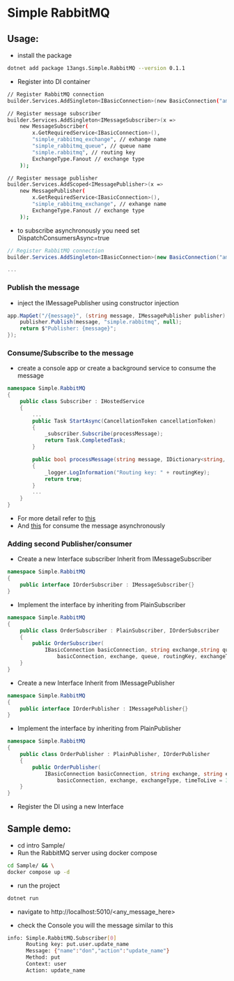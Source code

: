 # Simple RabbitMQ

## Usage:

- install the package

```bash
dotnet add package 13angs.Simple.RabbitMQ --version 0.1.1
```

- Register into DI container

```bash
// Register RabbitMQ connection
builder.Services.AddSingleton<IBasicConnection>(new BasicConnection("amqp://guest:guest@rabbitmq-management:5672"));

// Register message subscriber
builder.Services.AddSingleton<IMessageSubscriber>(x =>
    new MessageSubscriber(
        x.GetRequiredService<IBasicConnection>(),
        "simple_rabbitmq_exchange", // exhange name
        "simple_rabbitmq_queue", // queue name
        "simple.rabbitmq", // routing key
        ExchangeType.Fanout // exchange type
    ));

// Register message publisher
builder.Services.AddScoped<IMessagePublisher>(x =>
    new MessagePublisher(
        x.GetRequiredService<IBasicConnection>(),
        "simple_rabbitmq_exchange", // exhange name
        ExchangeType.Fanout // exchange type
    ));
```

- to subscribe asynchronously you need set DispatchConsumersAsync=true

```csharp
// Register RabbitMQ connection
builder.Services.AddSingleton<IBasicConnection>(new BasicConnection("amqp://guest:guest@rabbitmq-management:5672", true));

...
```

### Publish the message

- inject the IMessagePublisher using constructor injection

```csharp
app.MapGet("/{message}", (string message, IMessagePublisher publisher) => {
    publisher.Publish(message, "simple.rabbitmq", null);
    return $"Publisher: {message}";
});
```

### Consume/Subscribe to the message

- create a console app or create a background service to consume the message

```csharp
namespace Simple.RabbitMQ
{
    public class Subscriber : IHostedService
    {
        ...
        public Task StartAsync(CancellationToken cancellationToken)
        {
            _subscriber.Subscribe(processMessage);
            return Task.CompletedTask;
        }

        public bool processMessage(string message, IDictionary<string, object> headers, string routingKey)
        {   
            _logger.LogInformation("Routing key: " + routingKey);
            return true;
        }
        ...
    }
}
```
- For more detail refer to [this](https://github.com/13angs/simple-rabbitmq/blob/main/Sample/Subscriber.cs)
- And [this](https://github.com/13angs/simple-rabbitmq/blob/main/Sample/AsyncSubscriber.cs) for consume the message asynchronously

### Adding second Publisher/consumer

- Create a new Interface subscriber Inherit from IMessageSubscriber

```csharp
namespace Simple.RabbitMQ
{
    public interface IOrderSubscriber : IMessageSubscriber{}
}
```

- Implement the interface by inheriting from PlainSubscriber

```csharp
namespace Simple.RabbitMQ
{
    public class OrderSubscriber : PlainSubscriber, IOrderSubscriber
    {
        public OrderSubscriber(
            IBasicConnection basicConnection, string exchange,string queue, string? routingKey, string exchangeType, uint prefetchSize = 0, ushort prefetchCount = 10, bool global = false, bool autoAck = true, int timeToLive = 30000) : base(
                basicConnection, exchange, queue, routingKey, exchangeType, prefetchSize = 0, prefetchCount = 10, global = false, autoAck = true, timeToLive = 30000){}
    }
}
```

- Create a new Interface Inherit from IMessagePublisher

```csharp
namespace Simple.RabbitMQ
{
    public interface IOrderPublisher : IMessagePublisher{}
}
```

- Implement the interface by inheriting from PlainPublisher

```csharp
namespace Simple.RabbitMQ
{
    public class OrderPublisher : PlainPublisher, IOrderPublisher
    {
        public OrderPublisher(
            IBasicConnection basicConnection, string exchange, string exchangeType, int timeToLive = 30000) : base(
                basicConnection, exchange, exchangeType, timeToLive = 30000){}
    }
}
```

- Register the DI using a new Interface

## Sample demo:

- cd intro Sample/ 
- Run the RabbitMQ server using docker compose

```bash
cd Sample/ && \
docker compose up -d
```

- run the project

```bash
dotnet run
```

- navigate to http://localhost:5010/<any_message_here>

- check the Console you will the message similar to this

```bash
info: Simple.RabbitMQ.Subscriber[0]
      Routing key: put.user.update_name
      Message: {"name":"don","action":"update_name"}
      Method: put
      Context: user
      Action: update_name
```
